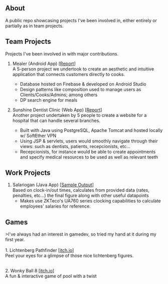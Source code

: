 
<h2>About</h2>

A public repo showcasing projects I've been involved in, either entirely or partially as in team projects.

<h2>Team Projects</h2>
Projects I've been involved in with major contributions.

1. Mealer (Android App) [<a href="https://github.com/justin-zz/Projects/blob/main/Project%20Files/Mealer%20Project%20Report.pdf" target="_blank">Report</a>]
   <br>A 5-person project we undertook to create an aesthetic and intuitive application that connects customers directly to cooks.
   - Database hosted on Firebase & developed on Android Studio
   - Design patterns like composition used to manage users as Clients/Cooks/Admins; among others
   - DP search engine for meals
     
2. Sunshine Dentist Clinic (Web App) [<a href="https://github.com/justin-zz/Projects/blob/main/Project%20Files/Sunshine%20Dentist%20Clinic%20Project%20Report.pdf" target="_blank">Report</a>]
   <br>Another project undertaken by 5 people to create a website for a hospital that can handle several branches.
   - Built with Java using PostgreSQL, Apache Tomcat and hosted locally w/ SoftEther VPN
   - Using JSP & servlets, users would smoothly navigate through their views: such as dentists, patients, recepcionists, etc...
   - Recepcionists, for instance would be able to create appointments and specify medical resources to be used as well as relevant teeth


<h2>Work Projects</h2>

1. Salariogan (Java App) [<a href="https://github.com/justin-zz/Projects/blob/main/Project%20Files/Salariogan%20sample%20output.png" target="_blank">Sample Output</a>]
   <br>Based on clock-in/out times, calculates from provided data (rates, penalties, etc...) the final figure along with other useful datapoints
   - Makes use ZKTeco's UA760 series clocking capabilities to calculate employees' salaries for reference.

<h2>Games</h2>
   >I've always had an interest in gamedev, so tried my hand at it during my first year.<br>
   <br>
   1. Lichtenberg Pathfinder [<a href="https://justin-pal.itch.io/lichtpath" target="_blank">itch.io</a>]
      <br>Peel your eyes for a glimpse of those nice lichtenberg figures.
      
   <br>2. Wonky Ball 8 [<a href="https://justin-pal.itch.io/wonkyball" target="_blank">itch.io</a>]
       <br>A fun & interactive game of pool with a twist

